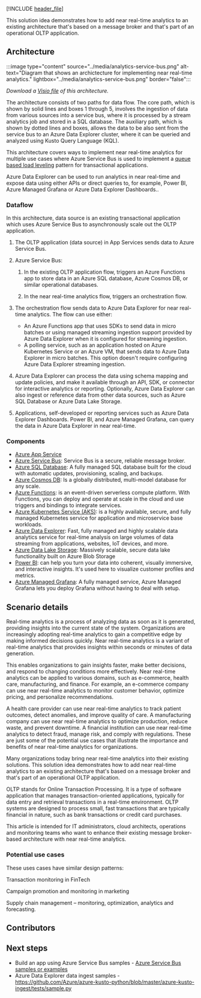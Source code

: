 [!INCLUDE [header_file](../../../includes/sol-idea-header.md)]

This solution idea demonstrates how to add near real-time analytics to an existing architecture that's based on a message broker and that's part of an operational OLTP application.

## Architecture

:::image type="content" source="../media/analytics-service-bus.png" alt-text="Diagram that shows an archictecture for implementing near real-time analytics." lightbox="../media/analytics-service-bus.png" border="false":::

*Download a [Visio file](https://arch-center.azureedge.net/analytics-service-bus.vsdx) of this architecture.*

The architecture consists of two paths for data flow. The core path, which is shown by solid lines and boxes 1 through 5, involves the ingestion of data from various sources into a service bus, where it is processed by a stream analytics job and stored in a SQL database. The auxiliary path, which is shown by dotted lines and boxes, allows the data to be also sent from the service bus to an Azure Data Explorer cluster, where it can be queried and analyzed using Kusto Query Language (KQL).

This architecture covers ways to implement near real-time analytics for multiple use cases where Azure Service Bus is used to implement a [queue based load leveling](../../patterns/queue-based-load-leveling-content.md) pattern for transactional applications.

Azure Data Explorer can be used to run analytics in near real-time and expose data using either APIs or direct queries to, for example, Power BI, Azure Managed Grafana or Azure Data Explorer Dashboards..

### Dataflow

In this architecture, data source is an existing transactional application which uses Azure Service Bus to asynchronously scale out the OLTP application.

1. The OLTP application (data source) in App Services sends data to Azure Service Bus.

1. Azure Service Bus:

   1. In the existing OLTP application flow, triggers an Azure Functions app to store data in an Azure SQL database, Azure Cosmos DB, or similar operational databases.

   1. In the near real-time analytics flow, triggers an orchestration flow.

1. The orchestration flow sends data to Azure Data Explorer for near real-time analytics. The flow can use either:

   - An Azure Functions app that uses SDKs to send data in micro batches or using managed streaming ingestion support provided by Azure Data Explorer when it is configured for streaming ingestion.
   - A polling service, such as an application hosted on Azure Kubernetes Service or an Azure VM, that sends data to Azure Data Explorer in micro batches. This option doesn't require configuring Azure Data Explorer streaming ingestion.

1. Azure Data Explorer can process the data using schema mapping and update policies, and make it available through an API, SDK, or connector for interactive analytics or reporting. Optionally, Azure Data Explorer can also ingest or reference data from other data sources, such as Azure SQL Database or Azure Data Lake Storage.

1. Applications, self-developed or reporting services such as Azure Data Explorer Dashboards. Power Bl, and Azure Managed Grafana, can query the data in Azure Data Explorer in near real-time.

### Components

- [Azure App Service](https://azure.microsoft.com/products/app-service)
- [Azure Service Bus](https://azure.microsoft.com/products/service-bus/): Service Bus is a secure, reliable message broker.
- [Azure SQL Database](https://azure.microsoft.com/products/azure-sql/database/): A fully managed SQL database built for the cloud with automatic updates, provisioning, scaling, and backups.
- [Azure Cosmos DB](https://azure.microsoft.com/products/cosmos-db/): Is a globally distributed, multi-model database for any scale.
- [Azure Functions](https://azure.microsoft.com/products/functions/): is an event-driven serverless compute platform. With Functions, you can deploy and operate at scale in the cloud and use triggers and bindings to integrate services.
- [Azure Kubernetes Service (AKS)](https://azure.microsoft.com/products/kubernetes-service/): is a highly available, secure, and fully managed Kubernetes service for application and microservice base workloads.
- [Azure Data Explorer](https://azure.microsoft.com/products/data-explorer/): Fast, fully managed and highly scalable data analytics service for real-time analysis on large volumes of data streaming from applications, websites, IoT devices, and more.
- [Azure Data Lake Storage](https://azure.microsoft.com/products/storage/data-lake-storage/): Massively scalable, secure data lake functionality built on Azure Blob Storage
- [Power BI](https://powerbi.microsoft.com): can help you turn your data into coherent, visually immersive, and interactive insights. It's used here to visualize customer profiles and metrics.
- [Azure Managed Grafana](https://azure.microsoft.com/products/managed-grafana/): A fully managed service, Azure Managed Grafana lets you deploy Grafana without having to deal with setup.

## Scenario details

Real-time analytics is a process of analyzing data as soon as it is generated, providing insights into the current state of the system. Organizations are increasingly adopting real-time analytics to gain a competitive edge by making informed decisions quickly. Near real-time analytics is a variant of real-time analytics that provides insights within seconds or minutes of data generation. 

This enables organizations to gain insights faster, make better decisions, and respond to changing conditions more effectively. Near real-time analytics can be applied to various domains, such as e-commerce, health care, manufacturing, and finance. For example, an e-commerce company can use near real-time analytics to monitor customer behavior, optimize pricing, and personalize recommendations. 

A health care provider can use near real-time analytics to track patient outcomes, detect anomalies, and improve quality of care. A manufacturing company can use near real-time analytics to optimize production, reduce waste, and prevent downtime. A financial institution can use near real-time analytics to detect fraud, manage risk, and comply with regulations. These are just some of the potential use cases that illustrate the importance and benefits of near real-time analytics for organizations.

Many organizations today bring near real-time analytics into their existing solutions. This solution idea demonstrates how to add near real-time analytics to an existing architecture that's based on a message broker and that's part of an operational OLTP application.

OLTP stands for Online Transaction Processing. It is a type of software application that manages transaction-oriented applications, typically for data entry and retrieval transactions in a real-time environment. OLTP systems are designed to process small, fast transactions that are typically financial in nature, such as bank transactions or credit card purchases.

This article is intended for IT administrators, cloud architects, operations and monitoring teams who want to enhance their existing message broker-based architecture with near real-time analytics.

### Potential use cases

These uses cases have similar design patterns:

Transaction monitoring in FinTech

Campaign promotion and monitoring in marketing

Supply chain management – monitoring, optimization, analytics and forecasting.

## Contributors

## Next steps

- Build an app using Azure Service Bus samples - [Azure Service Bus samples or examples](/azure/service-bus-messaging/service-bus-samples)
- Azure Data Explorer data ingest samples - <https://github.com/Azure/azure-kusto-python/blob/master/azure-kusto-ingest/tests/sample.py>

